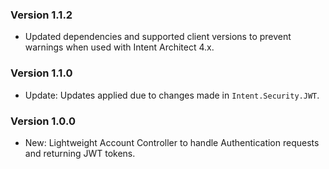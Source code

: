 ### Version 1.1.2

- Updated dependencies and supported client versions to prevent warnings when used with Intent Architect 4.x.

### Version 1.1.0

- Update: Updates applied due to changes made in `Intent.Security.JWT`.

### Version 1.0.0

- New: Lightweight Account Controller to handle Authentication requests and returning JWT tokens.